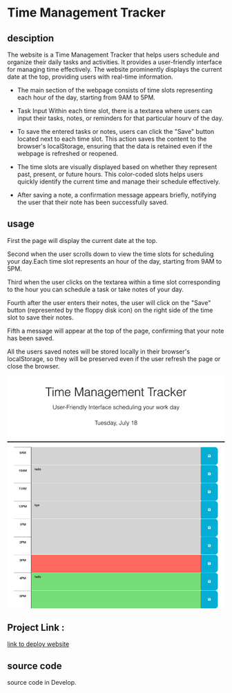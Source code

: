 # Time Management Tracker

## desciption

The website is a Time Management Tracker that helps users schedule and organize their daily tasks and activities. It provides a user-friendly interface for managing time effectively. The website prominently displays the current date at the top, providing users with real-time information.

- The main section of the webpage consists of time slots representing each hour of the day, starting from 9AM to 5PM.

- Task Input Within each time slot, there is a textarea where users can input their tasks, notes, or reminders for that particular hourv of the day.

- To save the entered tasks or notes, users can click the "Save" button located next to each time slot. This action saves the content to the browser's localStorage, ensuring that the data is retained even if the webpage is refreshed or reopened.

- The time slots are visually displayed based on whether they represent past, present, or future hours. This color-coded slots helps users quickly identify the current time and manage their schedule effectively.

- After saving a note, a confirmation message appears briefly, notifying the user that their note has been successfully saved.

## usage

First the page will display the current date at the top.

Second when the user scrolls down to view the time slots for scheduling your day.Each time slot represents an hour of the day, starting from 9AM to 5PM.

Third when the user clicks on the textarea within a time slot corresponding to the hour you can schedule a task or take notes of your day.

Fourth after the user enters their notes, the user will click on the "Save" button (represented by the floppy disk icon) on the right side of the time slot to save their notes.

Fifth a message will appear at the top of the page, confirming that your note has been saved.

All the users saved notes will be stored locally in their browser's localStorage, so they will be preserved even if the user refresh the page or close the browser.

![Website screenshot](/assets/tracker.html.png)

## Project Link :

[link to deploy website](https://ninamahdawe.github.io/TimeManagementTracker/)

## source code

source code in Develop.
